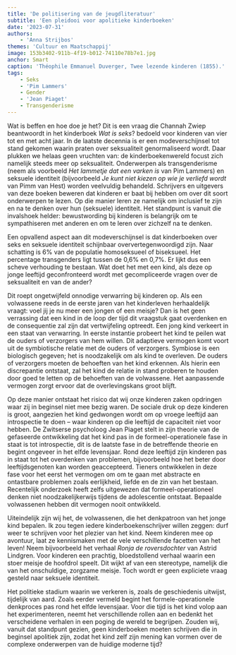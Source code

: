 ```yaml
---
title: 'De politisering van de jeugdliteratuur'
subtitle: 'Een pleidooi voor apolitieke kinderboeken'
date: '2023-07-31'
authors:
    - 'Anna Strijbos'
themes: 'Cultuur en Maatschappij'
image: 153b3402-911b-4f19-b012-74110e78b7e1.jpg
anchor: Smart
caption: 'Théophile Emmanuel Duverger, Twee lezende kinderen (1855).'
tags:
    - Seks
    - 'Pim Lammers'
    - Gender
    - 'Jean Piaget'
    - Transgenderisme
---
```


Wat is beffen en hoe doe je het? Dit is een vraag die Channah Zwiep beantwoordt in
het kinderboek _Wat is seks_? bedoeld voor kinderen van vier tot en met acht jaar.
In de laatste decennia is er een modeverschijnsel tot stand gekomen waarin praten
over seksualiteit genormaliseerd wordt. Daar plukken we helaas geen vruchten van: de kinderboekenwereld focust zich namelijk steeds meer op seksualiteit. Onderwerpen als
transgenderisme (neem als voorbeeld _Het lammetje dat een varken is_ van Pim Lammers) en
seksuele identiteit (bijvoorbeeld _Je kunt niet kiezen op wie je verliefd wordt_ van Pimm van Hest) worden veelvuldig behandeld. Schrijvers en uitgevers van deze boeken beweren dat kinderen er baat bij hebben om over dit soort onderwerpen te lezen. Op die manier leren ze namelijk om inclusief te zijn en na te denken over hun (seksuele) identiteit. Het standpunt is vanuit die invalshoek helder: bewustwording bij kinderen is belangrijk om te sympathiseren met anderen en om te leren over zichzelf na te denken.

Een opvallend aspect aan dit modeverschijnsel is dat kinderboeken over seks en seksuele identiteit schijnbaar oververtegenwoordigd zijn. Naar schatting is 6% van de populatie homoseksueel of biseksueel. Het percentage transgenders ligt tussen de 0,6% en 0,7%. Er lijkt dus een scheve verhouding te bestaan. Wat doet het met een kind, als deze op jonge leeftijd geconfronteerd wordt met gecompliceerde vragen over de seksualiteit en van de ander?

Dit roept ongetwijfeld onnodige verwarring bij kinderen op. Als een volwassene reeds
in de eerste jaren van het kinderleven herhaaldelijk vraagt: voel jij je nu meer een jongen of een meisje? Dan is het geen verrassing dat een kind in de loop der tijd dit vraagstuk gaat overdenken en de consequentie zal zijn dat vertwijfeling optreedt. Een jong kind verkeert in een staat van verwarring. In eerste instantie probeert het kind te peilen wat de ouders of verzorgers van hem willen. Dit adaptieve vermogen komt voort uit de symbiotische relatie met de ouders of verzorgers. Symbiose is een biologisch gegeven; het is noodzakelijk om als kind te overleven. De ouders of verzorgers moeten de behoeften van het kind erkennen. Als hierin een discrepantie ontstaat, zal het kind de relatie in stand proberen te houden door goed te letten op de behoeften van de volwassene. Het aanpassende vermogen zorgt ervoor dat de overlevingskans groot blijft.

Op deze manier ontstaat het risico dat wij onze kinderen zaken opdringen waar zij in
beginsel niet mee bezig waren. De sociale druk op deze kinderen is groot, aangezien het kind gedwongen wordt om op vroege leeftijd aan introspectie te doen – waar kinderen op die leeftijd de capaciteit niet voor hebben. De Zwitserse psycholoog Jean Piaget stelt in zijn theorie van de gefaseerde ontwikkeling dat het kind pas in de formeel-operationele fase in staat is tot introspectie, dit is de laatste fase in de betreffende theorie en begint ongeveer in het elfde levensjaar. Rond deze leeftijd zijn kinderen pas in staat tot het overdenken van problemen, bijvoorbeeld hoe het beter door leeftijdsgenoten kan worden geaccepteerd. Tieners ontwikkelen in deze fase voor het eerst het vermogen om om te gaan met abstracte en ontastbare problemen zoals eerlijkheid, liefde en de zin van het bestaan. Recentelijk onderzoek heeft zelfs uitgewezen dat formeel-operationeel denken niet noodzakelijkerwijs tijdens de adolescentie ontstaat. Bepaalde volwassenen hebben dit vermogen nooit
ontwikkeld.

Uiteindelijk zijn wij het, de volwassenen, die het denkpatroon van het jonge kind
bepalen. Ik zou tegen iedere kinderboekenschrijver willen zeggen: durf weer te schrijven
voor het plezier van het kind. Neem kinderen mee op avontuur, laat ze kennismaken met de
vele verschillende facetten van het leven! Neem bijvoorbeeld het verhaal _Ronja de
roversdochter_ van Astrid Lindgren. Voor kinderen een prachtig, bloedstollend verhaal waarin een stoer meisje de hoofdrol speelt. Dit wijkt af van een stereotype, namelijk die van het onschuldige, zorgzame meisje. Toch wordt er geen expliciete vraag gesteld naar seksuele
identiteit.

Het politieke stadium waarin we verkeren is, zoals de geschiedenis uitwijst, tijdelijk
van aard. Zoals eerder vermeld begint het formele-operationele denkproces pas rond het elfde levensjaar. Voor die tijd is het kind volop aan het experimenteren, neemt het verschillende rollen aan en bedenkt het verscheidene verhalen in een poging de wereld te begrijpen. Zouden wij, vanuit dat standpunt gezien, geen kinderboeken moeten schrijven die in beginsel apolitiek zijn, zodat het kind zelf zijn mening kan vormen over de complexe onderwerpen van de huidige moderne tijd?
